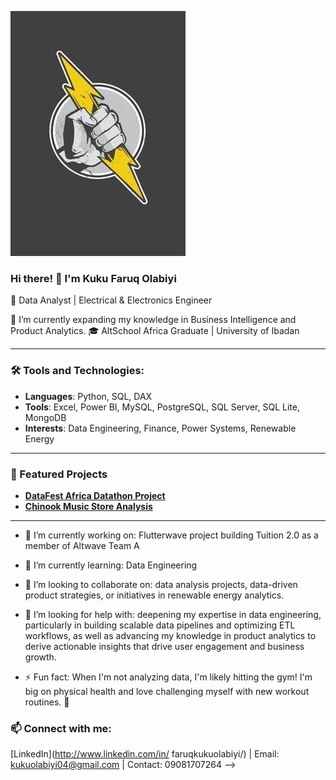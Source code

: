 ![DATA IS POWER](https://github.com/iexcelwithdata/iexcelwithdata/blob/main/assets/Metal%20Poster%20Hand%20Thunder%20Bolt.jpg)


### Hi there! 👋 I'm Kuku Faruq Olabiyi 
🚀 Data Analyst | Electrical & Electronics Engineer 

🌱 I’m currently expanding my knowledge in Business Intelligence and Product Analytics.
🎓 AltSchool Africa Graduate | University of Ibadan

---

### 🛠️ Tools and Technologies:
- **Languages**: Python, SQL, DAX
- **Tools**: Excel, Power BI, MySQL, PostgreSQL, SQL Server, SQL Lite, MongoDB
- **Interests**: Data Engineering, Finance, Power Systems, Renewable Energy

---

### 📌 Featured Projects
- **[DataFest Africa Datathon Project](https://github.com/iexcelwithdata/Datathon-Project
)**
- **[Chinook Music Store Analysis](link-to-repo)**


---


- 🔭 I’m currently working on: Flutterwave project building Tuition 2.0 as a member of Altwave Team A
- 🌱 I’m currently learning: Data Engineering
- 👯 I’m looking to collaborate on: data analysis projects, data-driven product strategies, or initiatives in renewable energy analytics.
- 🤔 I’m looking for help with: deepening my expertise in data engineering, particularly in building scalable data pipelines and optimizing ETL workflows, as well as advancing my knowledge in product analytics to derive actionable insights that drive user engagement and business growth.


- ⚡ Fun fact: When I'm not analyzing data, I'm likely hitting the gym! I'm big on physical health and love challenging myself with new workout routines. 💪

### 📫 Connect with me:
[LinkedIn](http://www.linkedin.com/in/ faruqkukuolabiyi/) | Email: kukuolabiyi04@gmail.com | Contact: 09081707264
-->
